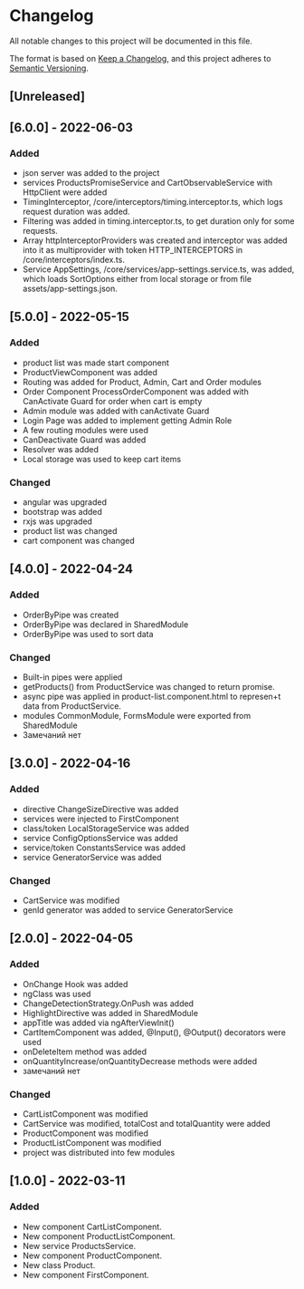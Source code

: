 # Changelog
All notable changes to this project will be documented in this file.

The format is based on [Keep a Changelog](https://keepachangelog.com/en/1.0.0/),
and this project adheres to [Semantic Versioning](https://semver.org/spec/v2.0.0.html).

## [Unreleased]
## [6.0.0] - 2022-06-03
### Added
* json server was added to the project
* services ProductsPromiseService and CartObservableService with HttpClient were added
* TimingInterceptor, /core/interceptors/timing.interceptor.ts, which logs request duration was added. 
* Filtering was added in timing.interceptor.ts, to get duration only for some requests. 
* Array httpInterceptorProviders was created and interceptor was added into it as multiprovider with token HTTP_INTERCEPTORS in /core/interceptors/index.ts.
* Service AppSettings, /core/services/app-settings.service.ts, was added, which loads SortOptions either from local storage or from file assets/app-settings.json.

## [5.0.0] - 2022-05-15
### Added
* product list was made start component
* ProductViewComponent was added
* Routing was added for Product, Admin, Cart and Order modules
* Order Component  ProcessOrderComponent was added with CanActivate Guard for order when cart is empty
* Admin module was added with canActivate Guard
* Login Page was added to implement getting Admin Role
* A few routing modules were used
* CanDeactivate Guard was added
* Resolver was added
* Local storage was used to keep cart items
### Changed
* angular was upgraded
* bootstrap was added
* rxjs was upgraded
* product list was changed
* cart component was changed

## [4.0.0] - 2022-04-24
### Added
* OrderByPipe was created
* OrderByPipe was declared in SharedModule
* OrderByPipe was used to sort data
### Changed
* Built-in pipes were applied
* getProducts() from ProductService was changed to return promise. 
* async pipe was applied in product-list.component.html to represen+t data from ProductService.
* modules CommonModule, FormsModule were exported from SharedModule
* Замечаний нет

## [3.0.0] - 2022-04-16
### Added
* directive ChangeSizeDirective was added
* services were injected to FirstComponent
* class/token LocalStorageService was added
* service ConfigOptionsService was added
* service/token ConstantsService was added
* service GeneratorService was added
### Changed
* CartService was modified
* genId generator was added to service GeneratorService


## [2.0.0] - 2022-04-05
### Added
* OnChange Hook was added
* ngClass was used
* ChangeDetectionStrategy.OnPush was added
* HighlightDirective was added in SharedModule
* appTitle was added via ngAfterViewInit()
* СartItemComponent was added, @Input(), @Output() decorators were used
* onDeleteItem method was added
* onQuantityIncrease/onQuantityDecrease methods were added
* замечаний нет

### Changed
* CartListComponent was modified
* CartService was modified, totalCost and totalQuantity were added
* ProductComponent was modified
* ProductListComponent was modified 
* project was distributed into few modules

## [1.0.0] - 2022-03-11 
### Added
- New component CartListComponent.
- New component ProductListComponent.
- New service ProductsService.
- New component ProductComponent.
- New class Product.
- New component FirstComponent.
